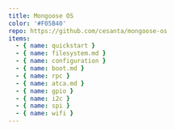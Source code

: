 ```yaml
---
title: Mongoose OS
color: '#F05B40'
repo: https://github.com/cesanta/mongoose-os
items:
  - { name: quickstart }
  - { name: filesystem.md }
  - { name: configuration }
  - { name: boot.md }
  - { name: rpc }
  - { name: atca.md }
  - { name: gpio }
  - { name: i2c }
  - { name: spi }
  - { name: wifi }
---
```

